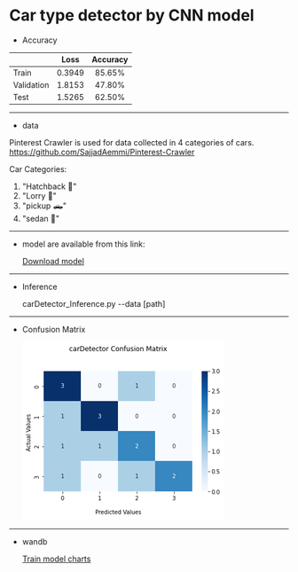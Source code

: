 # Car type detector by CNN model

* Accuracy


|               | Loss  | Accuracy             |
| :----------- | :------: | :-------------: |
 Train         | 0.3949   | 85.65%
 Validation    | 1.8153   | 47.80%
 Test          | 1.5265   | 62.50%
 
 ----------------------------------------------------------------------------------------------------------------
 * data

Pinterest Crawler is used for data collected in 4 categories of cars.
https://github.com/SajjadAemmi/Pinterest-Crawler

Car Categories:
1. "Hatchback 🚙"
2. "Lorry 🚛"
3. "pickup 🛻"
4. "sedan 🚗"

 ----------------------------------------------------------------------------------------------------------------
 * model are available from this link:


     <a id="raw-url" href="https://drive.google.com/file/d/14A46sIa6PpfCinJi60H35Re9sodxjenO/view?usp=sharing">Download model</a>
    
 -----------------------------------------------------------------------------------------------------------------
 * Inference
  
  
    carDetector_Inference.py --data [path]
 ------------------------------------------------------------------------------------------------------------------
 
  * Confusion Matrix

    <img src="1.png"/>
 -------------------------------------------------------------------------------------------------------------------
 * wandb
 
   <a id="raw-url" href="https://wandb.ai/fereshteh_ebadi/car%20type%20Detector/runs/3q3d7y29?workspace=user-fereshteh_ebadi">Train model charts</a>
   

 
 
 
